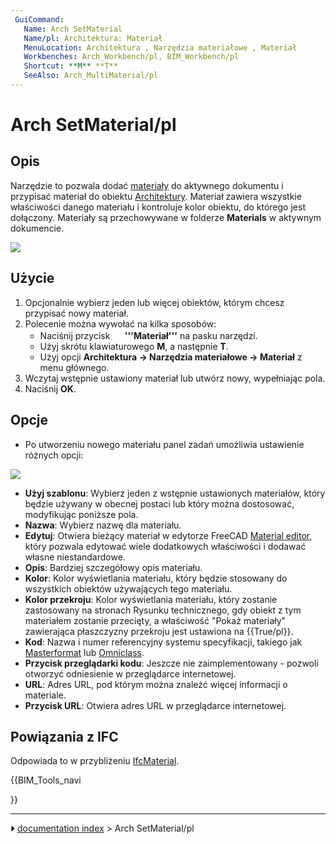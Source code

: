 ```yaml
---
 GuiCommand:
   Name: Arch SetMaterial
   Name/pl: Architektura: Materiał
   MenuLocation: Architektura , Narzędzia materiałowe , Materiał
   Workbenches: Arch_Workbench/pl, BIM_Workbench/pl
   Shortcut: **M** **T**
   SeeAlso: Arch_MultiMaterial/pl
---
```


# Arch SetMaterial/pl



## Opis

Narzędzie to pozwala dodać [materiały](Material/pl.md) do aktywnego dokumentu i przypisać materiał do obiektu [Architektury](Arch_Workbench/pl.md). Materiał zawiera wszystkie właściwości danego materiału i kontroluje kolor obiektu, do którego jest dołączony. Materiały są przechowywane w folderze **Materials** w aktywnym dokumencie.

![](images/Arch_materials_01.jpg )



## Użycie

1.  Opcjonalnie wybierz jeden lub więcej obiektów, którym chcesz przypisać nowy materiał.
2.  Polecenie można wywołać na kilka sposobów:
    -   Naciśnij przycisk **<img src="images/Arch_SetMaterial.svg" width=16px> '''Materiał'''** na pasku narzędzi.
    -   Użyj skrótu klawiaturowego **M**, a następnie **T**.
    -   Użyj opcji **Architektura → Narzędzia materiałowe → Materiał** z menu głównego.
3.  Wczytaj wstępnie ustawiony materiał lub utwórz nowy, wypełniając pola.
4.  Naciśnij **OK**.



## Opcje

-   Po utworzeniu nowego materiału panel zadań umożliwia ustawienie różnych opcji:

![](images/Arch_materials_02.jpg )

-   **Użyj szablonu**: Wybierz jeden z wstępnie ustawionych materiałów, który będzie używany w obecnej postaci lub który można dostosować, modyfikując poniższe pola.
-   **Nazwa**: Wybierz nazwę dla materiału.
-   **Edytuj**: Otwiera bieżący materiał w edytorze FreeCAD [Material editor](FEM_MaterialEditor/pl.md), który pozwala edytować wiele dodatkowych właściwości i dodawać własne niestandardowe.
-   **Opis**: Bardziej szczegółowy opis materiału.
-   **Kolor**: Kolor wyświetlania materiału, który będzie stosowany do wszystkich obiektów używających tego materiału.
-   **Kolor przekroju**: Kolor wyświetlania materiału, który zostanie zastosowany na stronach Rysunku technicznego, gdy obiekt z tym materiałem zostanie przecięty, a właściwość \"Pokaż materiały\" zawierająca płaszczyzny przekroju jest ustawiona na {{True/pl}}.
-   **Kod**: Nazwa i numer referencyjny systemu specyfikacji, takiego jak [Masterformat](https://en.wikipedia.org/wiki/MasterFormat) lub [Omniclass](http://www.omniclass.org/).
-   **Przycisk przeglądarki kodu**: Jeszcze nie zaimplementowany - pozwoli otworzyć odniesienie w przeglądarce internetowej.
-   **URL**: Adres URL, pod którym można znaleźć więcej informacji o materiale.
-   **Przycisk URL**: Otwiera adres URL w przeglądarce internetowej.



## Powiązania z IFC 

Odpowiada to w przybliżeniu [IfcMaterial](https://standards.buildingsmart.org/IFC/DEV/IFC4_2/FINAL/HTML/link/ifcmaterial.htm).





{{BIM_Tools_navi

}}



---
⏵ [documentation index](../README.md) > Arch SetMaterial/pl
